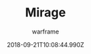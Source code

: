 ---
title: Mirage
seoTitle: Warframe Mirage. Mirage Abilities. Warfame Mirage Builds
description: Mirage is a deceiver. She uses light based abilities to confuse and trick her foes.
date: 2018-09-21T10:08:44.990Z
author: warframe
layout: warframes
permalink: /warframes/mirage/
image: /images/frames/mirage.jpg
video_url: PekXzrr5IUA
footerImage: /images/frames/mirage.jpg
---